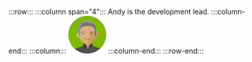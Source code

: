 :::row:::
  :::column span="4":::
    Andy is the development lead.
  :::column-end:::
  :::column:::
    ![Cartoon depiction of Andy](../../shared/media-draft/andy.png)
  :::column-end:::
:::row-end:::